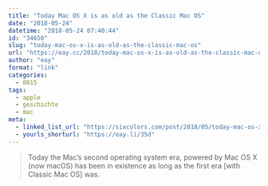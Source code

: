 ```yaml
---
title: "Today Mac OS X is as old as the Classic Mac OS"
date: "2018-05-24"
datetime: "2018-05-24 07:40:44"
id: "34650"
slug: "today-mac-os-x-is-as-old-as-the-classic-mac-os"
url: "https://eay.cc/2018/today-mac-os-x-is-as-old-as-the-classic-mac-os/"
author: "eay"
format: "link"
categories:
  - 0815
tags:
  - apple
  - geschichte
  - mac
meta:
  - linked_list_url: "https://sixcolors.com/post/2018/05/today-mac-os-x-is-as-old-as-the-classic-mac-os/"
  - yourls_shorturl: "https://eay.li/35d"
---
```


> Today the Mac’s second operating system era, powered by Mac OS X (now macOS) has been in existence as long as the first era \[with Classic Mac OS\] was.
